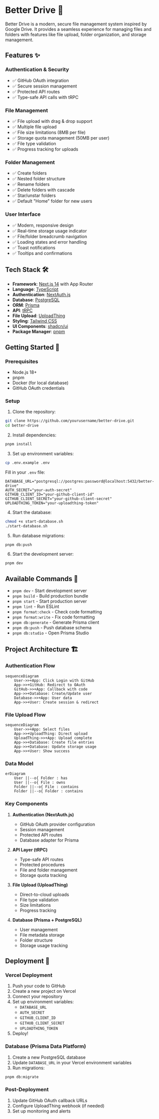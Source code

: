 # Better Drive 🚀

Better Drive is a modern, secure file management system inspired by Google Drive. It provides a seamless experience for managing files and folders with features like file upload, folder organization, and storage management.

## Features ✨

### Authentication & Security

- ✅ GitHub OAuth integration
- ✅ Secure session management
- ✅ Protected API routes
- ✅ Type-safe API calls with tRPC

### File Management

- ✅ File upload with drag & drop support
- ✅ Multiple file upload
- ✅ File size limitations (8MB per file)
- ✅ Storage quota management (50MB per user)
- ✅ File type validation
- ✅ Progress tracking for uploads

### Folder Management

- ✅ Create folders
- ✅ Nested folder structure
- ✅ Rename folders
- ✅ Delete folders with cascade
- ✅ Star/unstar folders
- ✅ Default "Home" folder for new users

### User Interface

- ✅ Modern, responsive design
- ✅ Real-time storage usage indicator
- ✅ File/folder breadcrumb navigation
- ✅ Loading states and error handling
- ✅ Toast notifications
- ✅ Tooltips and confirmations

## Tech Stack 🛠

- **Framework**: [Next.js 14](https://nextjs.org/) with App Router
- **Language**: [TypeScript](https://www.typescriptlang.org/)
- **Authentication**: [NextAuth.js](https://next-auth.js.org/)
- **Database**: [PostgreSQL](https://www.postgresql.org/)
- **ORM**: [Prisma](https://www.prisma.io/)
- **API**: [tRPC](https://trpc.io/)
- **File Upload**: [UploadThing](https://uploadthing.com/)
- **Styling**: [Tailwind CSS](https://tailwindcss.com/)
- **UI Components**: [shadcn/ui](https://ui.shadcn.com/)
- **Package Manager**: [pnpm](https://pnpm.io/)

## Getting Started 🚀

### Prerequisites

- Node.js 18+
- pnpm
- Docker (for local database)
- GitHub OAuth credentials

### Setup

1. Clone the repository:

```bash
git clone https://github.com/yourusername/better-drive.git
cd better-drive
```

2. Install dependencies:

```bash
pnpm install
```

3. Set up environment variables:

```bash
cp .env.example .env
```

Fill in your `.env` file:

```env
DATABASE_URL="postgresql://postgres:password@localhost:5432/better-drive"
AUTH_SECRET="your-auth-secret"
GITHUB_CLIENT_ID="your-github-client-id"
GITHUB_CLIENT_SECRET="your-github-client-secret"
UPLOADTHING_TOKEN="your-uploadthing-token"
```

4. Start the database:

```bash
chmod +x start-database.sh
./start-database.sh
```

5. Run database migrations:

```bash
pnpm db:push
```

6. Start the development server:

```bash
pnpm dev
```

## Available Commands 📜

- `pnpm dev` - Start development server
- `pnpm build` - Build production bundle
- `pnpm start` - Start production server
- `pnpm lint` - Run ESLint
- `pnpm format:check` - Check code formatting
- `pnpm format:write` - Fix code formatting
- `pnpm db:generate` - Generate Prisma client
- `pnpm db:push` - Push database schema
- `pnpm db:studio` - Open Prisma Studio

## Project Architecture 🏗

### Authentication Flow

```mermaid
sequenceDiagram
    User->>+App: Click Login with GitHub
    App->>+GitHub: Redirect to OAuth
    GitHub->>+App: Callback with code
    App->>+Database: Create/Update user
    Database->>+App: User data
    App->>+User: Create session & redirect
```

### File Upload Flow

```mermaid
sequenceDiagram
    User->>+App: Select files
    App->>+UploadThing: Direct upload
    UploadThing->>+App: Upload complete
    App->>+Database: Create file entries
    App->>+Database: Update storage usage
    App->>+User: Show success
```

### Data Model

```mermaid
erDiagram
    User ||--o{ Folder : has
    User ||--o{ File : owns
    Folder ||--o{ File : contains
    Folder ||--o{ Folder : contains
```

### Key Components

1. **Authentication (NextAuth.js)**

   - GitHub OAuth provider configuration
   - Session management
   - Protected API routes
   - Database adapter for Prisma

2. **API Layer (tRPC)**

   - Type-safe API routes
   - Protected procedures
   - File and folder management
   - Storage quota tracking

3. **File Upload (UploadThing)**

   - Direct-to-cloud uploads
   - File type validation
   - Size limitations
   - Progress tracking

4. **Database (Prisma + PostgreSQL)**
   - User management
   - File metadata storage
   - Folder structure
   - Storage usage tracking

## Deployment 🚀

### Vercel Deployment

1. Push your code to GitHub
2. Create a new project on Vercel
3. Connect your repository
4. Set up environment variables:
   - `DATABASE_URL`
   - `AUTH_SECRET`
   - `GITHUB_CLIENT_ID`
   - `GITHUB_CLIENT_SECRET`
   - `UPLOADTHING_TOKEN`
5. Deploy!

### Database (Prisma Data Platform)

1. Create a new PostgreSQL database
2. Update `DATABASE_URL` in your Vercel environment variables
3. Run migrations:

```bash
pnpm db:migrate
```

### Post-Deployment

1. Update GitHub OAuth callback URLs
2. Configure UploadThing webhook (if needed)
3. Set up monitoring and alerts
